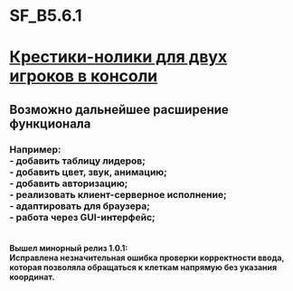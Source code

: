 # SF_B5.6.1
<H1><a href="https://github.com/nikd0003/SF_B5.6.1/">Крестики-нолики для двух игроков в консоли</a></H1>
<H2>Возможно дальнейшее расширение функционала
  <br>  <H3>Например:
  <br>- добавить таблицу лидеров;
  <br>- добавить цвет, звук, анимацию;
  <br>- добавить авторизацию;
  <br>- реализовать клиент-серверное исполнение;
  <br>- адаптировать для браузера;
  <br>- работа через GUI-интерфейс;

<H4><br>Вышел минорный релиз 1.0.1:
  <br>Исправлена незначительная ошибка проверки корректности ввода,
  <br>которая позволяла обращаться к клеткам напрямую без указания координат.
